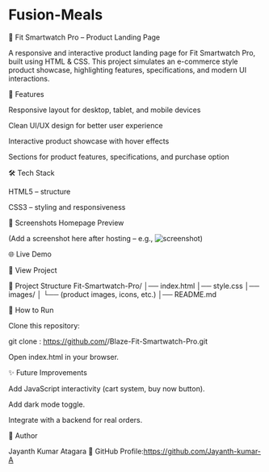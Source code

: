 # Fusion-Meals
📱 Fit Smartwatch Pro – Product Landing Page

A responsive and interactive product landing page for Fit Smartwatch Pro, built using HTML & CSS.
This project simulates an e-commerce style product showcase, highlighting features, specifications, and modern UI interactions.

🚀 Features

Responsive layout for desktop, tablet, and mobile devices

Clean UI/UX design for better user experience

Interactive product showcase with hover effects

Sections for product features, specifications, and purchase option

🛠️ Tech Stack

HTML5 – structure

CSS3 – styling and responsiveness

📸 Screenshots
Homepage Preview

(Add a screenshot here after hosting – e.g., ![screenshot](screenshot.png))

🌐 Live Demo

🔗 View Project

📂 Project Structure
Fit-Smartwatch-Pro/
│── index.html
│── style.css
│── images/
│   └── (product images, icons, etc.)
│── README.md

📖 How to Run

Clone this repository:

git clone : https://github.com/<your-username>/Blaze-Fit-Smartwatch-Pro.git


Open index.html in your browser.

✨ Future Improvements

Add JavaScript interactivity (cart system, buy now button).

Add dark mode toggle.

Integrate with a backend for real orders.

👤 Author

Jayanth Kumar Atagara
🔗 GitHub Profile:https://github.com/Jayanth-kumar-A
